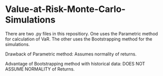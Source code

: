 # Value-at-Risk-Monte-Carlo-Simulations

There are two .py files in this repositiory. One uses the Parametric method for calculation of VaR. The other uses the Bootstrapping method for the simulations.

Drawback of Parametric method: Assumes normality of returns.

Advantage of Bootstrapping method with historical data: DOES NOT ASSUME NORMALITY of Returns.
